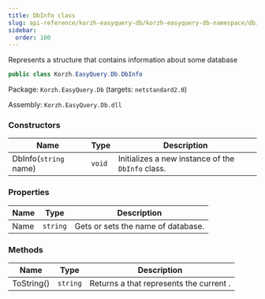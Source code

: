 ```yaml
---
title: DbInfo class
slug: api-reference/korzh-easyquery-db/korzh-easyquery-db-namespace/dbinfo-class
sidebar:
  order: 100
---
```


Represents a structure that contains information about some database
```csharp
public class Korzh.EasyQuery.Db.DbInfo

```
Package: `Korzh.EasyQuery.Db` (targets: `netstandard2.0`)

Assembly: `Korzh.EasyQuery.Db.dll`

### Constructors

| Name | Type | Description | 
| --- | --- | --- | 
| DbInfo(`string` name) | `void` | Initializes a new instance of the `DbInfo` class. | 


### Properties

| Name | Type | Description | 
| --- | --- | --- | 
| Name | `string` | Gets or sets the name of database. | 


### Methods

| Name | Type | Description | 
| --- | --- | --- | 
| ToString() | `string` | Returns a <see cref="T:System.String"></see> that represents the current <see cref="T:System.Object"></see>. |
